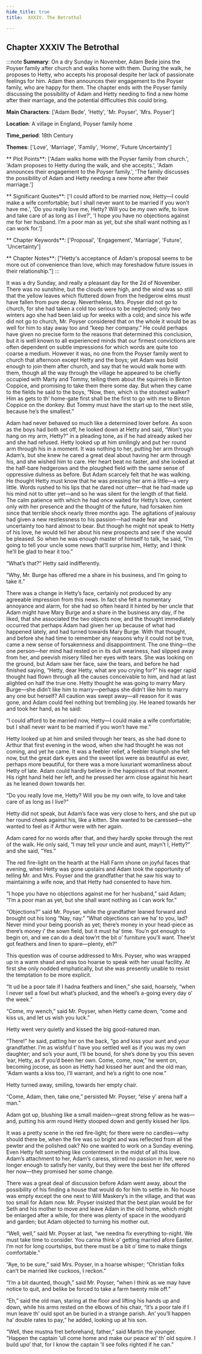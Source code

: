 ```yaml
---
hide_title: true
title:  XXXIV. The Betrothal 

---
```

## Chapter XXXIV The Betrothal 

:::note
**Summary**:
On a dry Sunday in November, Adam Bede joins the Poyser family after church and walks home with them. During the walk, he proposes to Hetty, who accepts his proposal despite her lack of passionate feelings for him. Adam then announces their engagement to the Poyser family, who are happy for them. The chapter ends with the Poyser family discussing the possibility of Adam and Hetty needing to find a new home after their marriage, and the potential difficulties this could bring.

**Main Characters**:
['Adam Bede', 'Hetty', 'Mr. Poyser', 'Mrs. Poyser']

**Location**:
A village in England, Poyser family home

**Time_period**:
18th Century

**Themes**:
['Love', 'Marriage', 'Family', 'Home', 'Future Uncertainty']

** Plot Points**:
['Adam walks home with the Poyser family from church.', 'Adam proposes to Hetty during the walk, and she accepts.', 'Adam announces their engagement to the Poyser family.', 'The family discusses the possibility of Adam and Hetty needing a new home after their marriage.']

** Significant Quotes**:
['I could afford to be married now, Hetty—I could make a wife comfortable; but I shall never want to be married if you won’t have me.', 'Do you really love me, Hetty? Will you be my own wife, to love and take care of as long as I live?', 'I hope you have no objections against me for her husband. I’m a poor man as yet, but she shall want nothing as I can work for.']

** Chapter Keywords**:
['Proposal', 'Engagement', 'Marriage', 'Future', 'Uncertainty']

** Chapter Notes**:
["Hetty's acceptance of Adam's proposal seems to be more out of convenience than love, which may foreshadow future issues in their relationship."]
:::


  It was a dry Sunday, and really a pleasant day for the 2d of November. There was no sunshine, but the clouds were high, and the wind was so still that the yellow leaves which fluttered down from the hedgerow elms must have fallen from pure decay. Nevertheless, Mrs. Poyser did not go to church, for she had taken a cold too serious to be neglected; only two winters ago she had been laid up for weeks with a cold; and since his wife did not go to church, Mr. Poyser considered that on the whole it would be as well for him to stay away too and “keep her company.” He could perhaps have given no precise form to the reasons that determined this conclusion, but it is well known to all experienced minds that our firmest convictions are often dependent on subtle impressions for which words are quite too coarse a medium. However it was, no one from the Poyser family went to church that afternoon except Hetty and the boys; yet Adam was bold enough to join them after church, and say that he would walk home with them, though all the way through the village he appeared to be chiefly occupied with Marty and Tommy, telling them about the squirrels in Binton Coppice, and promising to take them there some day. But when they came to the fields he said to the boys, “Now, then, which is the stoutest walker? Him as gets to th’ home-gate first shall be the first to go with me to Binton Coppice on the donkey. But Tommy must have the start up to the next stile, because he’s the smallest.” 

  Adam had never behaved so much like a determined lover before. As soon as the boys had both set off, he looked down at Hetty and said, “Won’t you hang on my arm, Hetty?” in a pleading tone, as if he had already asked her and she had refused. Hetty looked up at him smilingly and put her round arm through his in a moment. It was nothing to her, putting her arm through Adam’s, but she knew he cared a great deal about having her arm through his, and she wished him to care. Her heart beat no faster, and she looked at the half-bare hedgerows and the ploughed field with the same sense of oppressive dulness as before. But Adam scarcely felt that he was walking. He thought Hetty must know that he was pressing her arm a little—a very little. Words rushed to his lips that he dared not utter—that he had made up his mind not to utter yet—and so he was silent for the length of that field. The calm patience with which he had once waited for Hetty’s love, content only with her presence and the thought of the future, had forsaken him since that terrible shock nearly three months ago. The agitations of jealousy had given a new restlessness to his passion—had made fear and uncertainty too hard almost to bear. But though he might not speak to Hetty of his love, he would tell her about his new prospects and see if she would be pleased. So when he was enough master of himself to talk, he said, “I’m going to tell your uncle some news that’ll surprise him, Hetty; and I think he’ll be glad to hear it too.” 

  “What’s that?” Hetty said indifferently. 

  “Why, Mr. Burge has offered me a share in his business, and I’m going to take it.” 

  There was a change in Hetty’s face, certainly not produced by any agreeable impression from this news. In fact she felt a momentary annoyance and alarm, for she had so often heard it hinted by her uncle that Adam might have Mary Burge and a share in the business any day, if he liked, that she associated the two objects now, and the thought immediately occurred that perhaps Adam had given her up because of what had happened lately, and had turned towards Mary Burge. With that thought, and before she had time to remember any reasons why it could not be true, came a new sense of forsakenness and disappointment. The one thing—the one person—her mind had rested on in its dull weariness, had slipped away from her, and peevish misery filled her eyes with tears. She was looking on the ground, but Adam saw her face, saw the tears, and before he had finished saying, “Hetty, dear Hetty, what are you crying for?” his eager rapid thought had flown through all the causes conceivable to him, and had at last alighted on half the true one. Hetty thought he was going to marry Mary Burge—she didn’t like him to marry—perhaps she didn’t like him to marry any one but herself? All caution was swept away—all reason for it was gone, and Adam could feel nothing but trembling joy. He leaned towards her and took her hand, as he said: 

  “I could afford to be married now, Hetty—I could make a wife comfortable; but I shall never want to be married if you won’t have me.” 

  Hetty looked up at him and smiled through her tears, as she had done to Arthur that first evening in the wood, when she had thought he was not coming, and yet he came. It was a feebler relief, a feebler triumph she felt now, but the great dark eyes and the sweet lips were as beautiful as ever, perhaps more beautiful, for there was a more luxuriant womanliness about Hetty of late. Adam could hardly believe in the happiness of that moment. His right hand held her left, and he pressed her arm close against his heart as he leaned down towards her. 

  “Do you really love me, Hetty? Will you be my own wife, to love and take care of as long as I live?” 

  Hetty did not speak, but Adam’s face was very close to hers, and she put up her round cheek against his, like a kitten. She wanted to be caressed—she wanted to feel as if Arthur were with her again. 

  Adam cared for no words after that, and they hardly spoke through the rest of the walk. He only said, “I may tell your uncle and aunt, mayn’t I, Hetty?” and she said, “Yes.” 

  The red fire-light on the hearth at the Hall Farm shone on joyful faces that evening, when Hetty was gone upstairs and Adam took the opportunity of telling Mr. and Mrs. Poyser and the grandfather that he saw his way to maintaining a wife now, and that Hetty had consented to have him. 

  “I hope you have no objections against me for her husband,” said Adam; “I’m a poor man as yet, but she shall want nothing as I can work for.” 

  “Objections?” said Mr. Poyser, while the grandfather leaned forward and brought out his long “Nay, nay.” “What objections can we ha’ to you, lad? Never mind your being poorish as yet; there’s money in your head-piece as there’s money i’ the sown field, but it must ha’ time. You’n got enough to begin on, and we can do a deal tow’rt the bit o’ furniture you’ll want. Thee’st got feathers and linen to spare—plenty, eh?” 

  This question was of course addressed to Mrs. Poyser, who was wrapped up in a warm shawl and was too hoarse to speak with her usual facility. At first she only nodded emphatically, but she was presently unable to resist the temptation to be more explicit. 

  “It ud be a poor tale if I hadna feathers and linen,” she said, hoarsely, “when I never sell a fowl but what’s plucked, and the wheel’s a-going every day o’ the week.” 

  “Come, my wench,” said Mr. Poyser, when Hetty came down, “come and kiss us, and let us wish you luck.” 

  Hetty went very quietly and kissed the big good-natured man. 

  “There!” he said, patting her on the back, “go and kiss your aunt and your grandfather. I’m as wishful t’ have you settled well as if you was my own daughter; and so’s your aunt, I’ll be bound, for she’s done by you this seven ’ear, Hetty, as if you’d been her own. Come, come, now,” he went on, becoming jocose, as soon as Hetty had kissed her aunt and the old man, “Adam wants a kiss too, I’ll warrant, and he’s a right to one now.” 

  Hetty turned away, smiling, towards her empty chair. 

  “Come, Adam, then, take one,” persisted Mr. Poyser, “else y’ arena half a man.” 

  Adam got up, blushing like a small maiden—great strong fellow as he was—and, putting his arm round Hetty stooped down and gently kissed her lips. 

  It was a pretty scene in the red fire-light; for there were no candles—why should there be, when the fire was so bright and was reflected from all the pewter and the polished oak? No one wanted to work on a Sunday evening. Even Hetty felt something like contentment in the midst of all this love. Adam’s attachment to her, Adam’s caress, stirred no passion in her, were no longer enough to satisfy her vanity, but they were the best her life offered her now—they promised her some change. 

  There was a great deal of discussion before Adam went away, about the possibility of his finding a house that would do for him to settle in. No house was empty except the one next to Will Maskery’s in the village, and that was too small for Adam now. Mr. Poyser insisted that the best plan would be for Seth and his mother to move and leave Adam in the old home, which might be enlarged after a while, for there was plenty of space in the woodyard and garden; but Adam objected to turning his mother out. 

  “Well, well,” said Mr. Poyser at last, “we needna fix everything to-night. We must take time to consider. You canna think o’ getting married afore Easter. I’m not for long courtships, but there must be a bit o’ time to make things comfortable.” 

  “Aye, to be sure,” said Mrs. Poyser, in a hoarse whisper; “Christian folks can’t be married like cuckoos, I reckon.” 

  “I’m a bit daunted, though,” said Mr. Poyser, “when I think as we may have notice to quit, and belike be forced to take a farm twenty mile off.” 

  “Eh,” said the old man, staring at the floor and lifting his hands up and down, while his arms rested on the elbows of his chair, “it’s a poor tale if I mun leave th’ ould spot an be buried in a strange parish. An’ you’ll happen ha’ double rates to pay,” he added, looking up at his son. 

  “Well, thee mustna fret beforehand, father,” said Martin the younger. “Happen the captain ’ull come home and make our peace wi’ th’ old squire. I build upo’ that, for I know the captain ’ll see folks righted if he can.” 

  